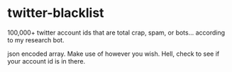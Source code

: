 twitter-blacklist
=================

100,000+ twitter account ids that are total crap, spam, or bots... according to my research bot. 

json encoded array. Make use of however you wish. Hell, check to see if your account id is in there. 
